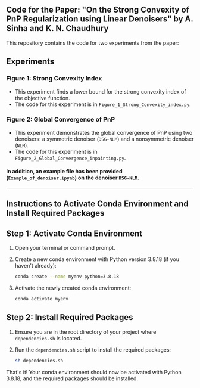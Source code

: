 ## Code for the Paper: "On the Strong Convexity of PnP Regularization using Linear Denoisers" by A. Sinha and K. N. Chaudhury

This repository contains the code for two experiments from the paper:

## Experiments

### Figure 1: Strong Convexity Index

- This experiment finds a lower bound for the strong convexity index of the objective function.
- The code for this experiment is in `Figure_1_Strong_Convexity_index.py`.

### Figure 2: Global Convergence of PnP

- This experiment demonstrates the global convergence of PnP using two denoisers: a symmetric denoiser (`DSG-NLM`) and a nonsymmetric denoiser (`NLM`).
- The code for this experiment is in `Figure_2_Global_Convergence_inpainting.py`.

#### In addition, an example file has been provided (`Example_of_denoiser.ipynb`) on the denoiser `DSG-NLM`.

---






## Instructions to Activate Conda Environment and Install Required Packages

## Step 1: Activate Conda Environment

1. Open your terminal or command prompt.

2. Create a new conda environment with Python version 3.8.18 (if you haven't already):

    ```sh
    conda create --name myenv python=3.8.18
    ```

3. Activate the newly created conda environment:

    ```sh
    conda activate myenv
    ```

## Step 2: Install Required Packages

1. Ensure you are in the root directory of your project where `dependencies.sh` is located.

2. Run the `dependencies.sh` script to install the required packages:

    ```sh
    sh dependencies.sh
    ```

That's it! Your conda environment should now be activated with Python 3.8.18, and the required packages should be installed.


